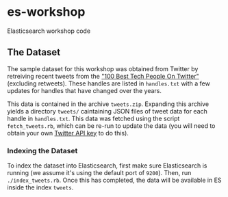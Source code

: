 # es-workshop
Elasticsearch workshop code

## The Dataset
The sample dataset for this workshop was obtained from Twitter by retreiving recent tweets from the ["100 Best Tech People On Twitter"](http://www.businessinsider.com/100-best-tech-people-on-twitter-2014-2014-11?op=1) (excluding retweets). These handles are listed in `handles.txt` with a few updates for handles that have changed over the years.

This data is contained in the archive `tweets.zip`. Expanding this archive yields a directory `tweets/` caintaining JSON files of tweet data for each handle in `handles.txt`. This data was fetched using the script `fetch_tweets.rb`, which can be re-run to update the data (you will need to obtain your own [Twitter API key](https://apps.twitter.com/) to do this).

### Indexing the Dataset
To index the dataset into Elasticsearch, first make sure Elasticsearch is running (we assume it's using the default port of `9200`). Then, run `./index_tweets.rb`. Once this has completed, the data will be available in ES inside the index `tweets`.